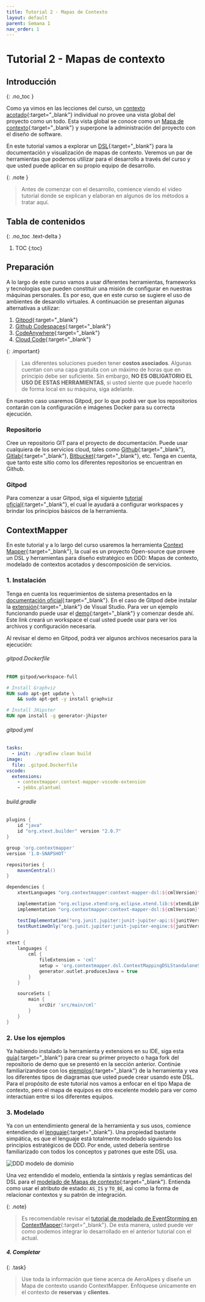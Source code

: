 ```yaml
---
title: Tutorial 2 - Mapas de Contexto
layout: default
parent: Semana 1
nav_order: 1
---
```


# Tutorial 2 - Mapas de contexto

## Introducción
{: .no_toc }

Como ya vimos en las lecciones del curso, un [contexto acotado](https://learning.oreilly.com/library/view/implementing-domain-driven-design/9780133039900/ch02lev1sec4.html#ch02lev1sec4){:target="_blank"} individual no provee una vista global del proyecto como un todo. Esta vista global se conoce como un [Mapa de contexto](https://learning.oreilly.com/library/view/implementing-domain-driven-design/9780133039900/ch03.html){:target="_blank"} y superpone la administración del proyecto con el diseño de software.

En este tutorial vamos a explorar un [DSL](https://en.wikipedia.org/wiki/Domain-specific_language){:target="_blank"} para la documentación y visualización de mapas de contexto. Veremos un par de herramientas que podemos utilizar para el desarrollo a través del curso y que usted puede aplicar en su propio equipo de desarrollo.

{: .note }
> Antes de comenzar con el desarrollo, comience viendo el video tutorial donde se explican y elaboran en algunos de los métodos a tratar aquí.


## Tabla de contenidos
{: .no_toc .text-delta }

1. TOC
{:toc}


## Preparación

A lo largo de este curso vamos a usar diferentes herramientas, frameworks y tecnologías que pueden constituir una misión de configurar en nuestras máquinas personales. Es por eso, que en este curso se sugiere el uso de ambientes de desarollo virtuales. A continuación se presentan algunas alternativas a utilizar:

1. [Gitpod](https://www.gitpod.io/){:target="_blank"}
2. [Github Codespaces](https://github.com/features/codespaces){:target="_blank"}
3. [CodeAnywhere](https://codeanywhere.com/){:target="_blank"}
4. [Cloud Code](https://cloud.google.com/code){:target="_blank"}

{: .important}
> Las diferentes soluciones pueden tener **costos asociados**. Algunas cuentan con una capa gratuita con un máximo de horas que en principio debe ser suficiente. Sin embargo, **NO ES OBLIGATORIO EL USO DE ESTAS HERRAMIENTAS**, si usted siente que puede hacerlo de forma local en su máquina, siga adelante.

En nuestro caso usaremos Gitpod, por lo que podrá ver que los repositorios contarán con la configuración e imágenes Docker para su correcta ejecución.

### Repositorio

Cree un repositorio GIT para el proyecto de documentación. Puede usar cualquiera de los servicios cloud, tales como [Github](https://github.com/){:target="_blank"}, [Gitlab](https://about.gitlab.com/){:target="_blank"}, [Bitbucket](https://bitbucket.org/){:target="_blank"}, etc. Tenga en cuenta, que tanto este sitio como los diferentes repositorios se encuentran en Github.

### Gitpod

Para comenzar a usar Gitpod, siga el siguiente [tutorial oficial](https://www.gitpod.io/docs/introduction/getting-started){:target="_blank"}, el cual le ayudará a configurar workspaces y brindar los principios básicos de la herramienta.

## ContextMapper

En este tutorial y a lo largo del curso usaremos la herramienta [Context Mapper](https://contextmapper.org/){:target="_blank"}, la cual es un proyecto Open-source que provee un DSL y herramientas para diseño estratégico en DDD: Mapas de contexto, modelado de contextos acotados y descomposición de servicios. 

### 1. Instalación

Tenga en cuenta los requerimientos de sistema presentados en la [documentación oficial](https://contextmapper.org/docs/getting-started/){:target="_blank"}. En el caso de Gitpod debe instalar la [extensión](https://open-vsx.org/extension/contextmapper/context-mapper-vscode-extension){:target="_blank"} de Visual Studio. Para ver un ejemplo funcionando puede usar el [demo](https://contextmapper.org/demo/){:target="_blank"} y comenzar desde ahí. Este link creará un workspace el cual usted puede usar para ver los archivos y configuración necesaria. 

Al revisar el demo en Gitpod, podrá ver algunos archivos necesarios para la ejecución:

###### gitpod.Dockerfile
```dockerfile
FROM gitpod/workspace-full

# Install Graphviz
RUN sudo apt-get update \
    && sudo apt-get -y install graphviz

# Install JHipster
RUN npm install -g generator-jhipster
```

###### gitpod.yml
```yml
tasks:
  - init: ./gradlew clean build
image:
  file: .gitpod.Dockerfile
vscode:
  extensions:
    - contextmapper.context-mapper-vscode-extension
    - jebbs.plantuml
```

###### build.gradle
```groovy
plugins {
    id "java"
    id "org.xtext.builder" version "2.0.7"
}

group 'org.contextmapper'
version '1.0-SNAPSHOT'

repositories {
    mavenCentral()
}

dependencies {
    xtextLanguages "org.contextmapper:context-mapper-dsl:${cmlVersion}"

    implementation "org.eclipse.xtend:org.eclipse.xtend.lib:${xtendLibVersion}"
    implementation "org.contextmapper:context-mapper-dsl:${cmlVersion}"

    testImplementation("org.junit.jupiter:junit-jupiter-api:${junitVersion}")
    testRuntimeOnly("org.junit.jupiter:junit-jupiter-engine:${junitVersion}")
}

xtext {
    languages {
        cml {
            fileExtension = 'cml'
            setup = 'org.contextmapper.dsl.ContextMappingDSLStandaloneSetup'
            generator.outlet.producesJava = true
        }
    }

    sourceSets {
        main {
            srcDir 'src/main/cml'
        }
    }
}

```

### 2. Use los ejemplos

Ya habiendo instalado la herramienta y extensions en su IDE, siga esta [guía](https://contextmapper.org/docs/getting-started-create-project/){:target="_blank"} para crear su primer proyecto o haga fork del repositorio de demo que se presentó en la sección anterior. Continúe familiarizandose con los [ejemplos](https://github.com/ContextMapper/context-mapper-examples){:target="_blank"} de la herramienta y vea los diferentes tipos de diagramas que usted puede crear usando este DSL. Para el propósito de este tutorial nos vamos a enfocar en el tipo Mapa de contexto, pero el mapa de equipos es otro excelente modelo para ver como interactúan entre si los diferentes equipos.

### 3. Modelado

Ya con un entendimiento general de la herramienta y sus usos, comience entendiendo el [lenguaje](https://contextmapper.org/docs/language-model/){:target="_blank"}. Una propiedad bastante simpática, es que el lenguaje está totalmente modelado siguiendo los principios estratégicos de DDD. Por ende, usted debería sentirse familiarizado con todos los conceptos y patrones que este DSL usa.

![DDD modelo de dominio](https://contextmapper.org/img/Strategic_DDD_Domain_Model.png)

Una vez entendido el modelo, entienda la sintáxis y reglas semánticas del DSL para el [modelado de Mapas de contexto](https://contextmapper.org/docs/context-map/){:target="_blank"}. Entienda como usar el atributo de estado: `AS_IS` y `TO_BE`, así como la forma de relacionar contextos y su patrón de integración.

{: .note}
> Es recomendable revisar el [tutorial de modelado de EventStorming en ContextMapper](https://contextmapper.org/docs/event-storming/){:target="_blank"}. De esta manera, usted puede ver como podemos integrar lo desarrollado en el anterior tutorial con el actual. 

##### 4. Completar

{: .task}
> Use toda la información que tiene acerca de AeroAlpes y diseñe un Mapa de contexto usando ContextMapper. Enfóquese únicamente en el contexto de **reservas** y **clientes**.
